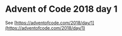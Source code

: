 # Advent of Code 2018 day 1

See [https://adventofcode.com/2018/day/1](https://adventofcode.com/2018/day/1)
